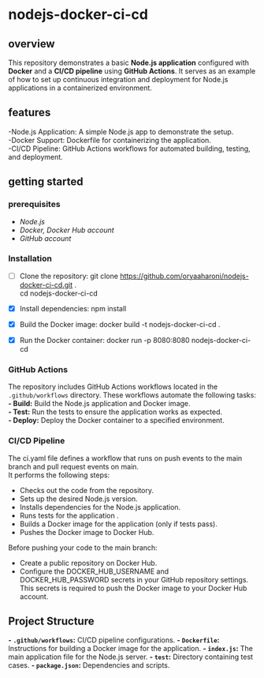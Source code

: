# nodejs-docker-ci-cd

## overview

This repository demonstrates a basic __Node.js application__ configured with __Docker__ and a __CI/CD pipeline__ using __GitHub Actions__. It serves as an example of how to set up continuous integration and deployment for Node.js applications in a containerized environment.

## features
-Node.js Application: A simple Node.js app to demonstrate the setup.<br>
-Docker Support: Dockerfile for containerizing the application.<br>
-CI/CD Pipeline: GitHub Actions workflows for automated building, testing, and deployment.

## getting started
### prerequisites
- _Node.js_
- _Docker, Docker Hub account_
- _GitHub account_

### Installation
* [ ] Clone the repository:
git clone https://github.com/oryaaharoni/nodejs-docker-ci-cd.git .<br>
cd nodejs-docker-ci-cd

* [x] Install dependencies:
npm install

* [x] Build the Docker image:
docker build -t nodejs-docker-ci-cd .

* [x] Run the Docker container:
docker run -p 8080:8080 nodejs-docker-ci-cd

### GitHub Actions
The repository includes GitHub Actions workflows located in the `.github/workflows` directory. These workflows automate the following tasks:<br>
**- Build:**  Build the Node.js application and Docker image.<br>
**- Test:**  Run the tests to ensure the application works as expected.<br>
**- Deploy:**  Deploy the Docker container to a specified environment.<br>

### CI/CD Pipeline
The ci.yaml file defines a workflow that runs on push events to the main branch and pull request events on main. <br>
It performs the following steps:
- Checks out the code from the repository.
- Sets up the desired Node.js version.
- Installs dependencies for the Node.js application.
- Runs tests for the application .
- Builds a Docker image for the application (only if tests pass).
- Pushes the Docker image to Docker Hub.

Before pushing your code to the main branch:
- Create a public repository on Docker Hub.
- Configure the DOCKER_HUB_USERNAME and DOCKER_HUB_PASSWORD secrets in your GitHub repository settings. This secrets is required to push the Docker image to your Docker Hub account.

## Project Structure
**- `.github/workflows`:** CI/CD pipeline configurations.
**- `Dockerfile`:** Instructions for building a Docker image for the application.
**- `index.js`:** The main application file for the Node.js server.
**- `test`:** Directory containing test cases.
**- `package.json`:** Dependencies and scripts.
